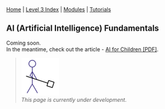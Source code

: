 <div class="nav">
  <a href="../../index.html">Home</a> | <a href="index.html">Level 3 Index</a> | <a href="/modules/modules-index.html">Modules</a> | <a href="../../tutorials-index.html">Tutorials</a>
</div>

## AI (Artificial Intelligence) Fundamentals

Coming soon.  
In the meantime, check out the article - [AI for Children [PDF]](ai-for-children.pdf).

> <img src="/man-at-work.png"/> <br/> *This page is currently under development*.
